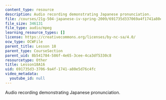 ```yaml
---
content_type: resource
description: Audio recording demonstrating Japanese pronunciation.
file: /courses/21g-504-japanese-iv-spring-2009/691735d337069a4f1741a80e5d76c4fc_Lesson18A16.mp3
file_size: 346131
file_type: audio/mpeg
learning_resource_types: []
license: https://creativecommons.org/licenses/by-nc-sa/4.0/
ocw_type: OCWFile
parent_title: Lesson 18
parent_type: CourseSection
parent_uid: 8b541784-586f-4e65-3cee-4ca3df5330c8
resourcetype: Other
title: Lesson18A16
uid: 691735d3-3706-9a4f-1741-a80e5d76c4fc
video_metadata:
  youtube_id: null
---
```

Audio recording demonstrating Japanese pronunciation.